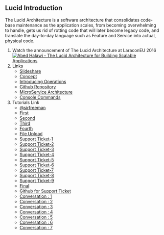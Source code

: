 ## Lucid Introduction

The Lucid Architecture is a software architecture that consolidates code-base maintenance as the application scales,
from becoming overwhelming to handle, gets us rid of rotting code that will later become legacy code, and translate
the day-to-day language such as Feature and Service into actual, physical code.

1. Watch the announcement of The Lucid Architecture at LaraconEU 2016
  [![Abed Halawi - The Lucid Architecture for Building Scalable Applications](http://img.youtube.com/vi/wSnM4JkyxPw/0.jpg)](http://www.youtube.com/watch?v=wSnM4JkyxPw "Abed Halawi - The Lucid Architecture for Building Scalable Applications")
2. Links
	* [Slideshare](https://www.slideshare.net/AbedHalawi/the-lucid-architecture-for-building-scalable-applications-at-laraconeu-2016)
	* [Concept](https://tech.vinelab.com/the-lucid-architecture-concept-ad8e9ed0258f)
    * [Introducing Operations](https://tech.vinelab.com/introducing-operations-the-lucid-architecture-bad45f259a1d)
    * [Github Repository](https://github.com/lucid-architecture)
    * [MicroService Architecture](https://github.com/lucid-architecture/laravel-microservice)
    * [Console Commands](https://github.com/lucid-architecture/console-laravel)
3. Tutorials Link
	* [@sirfreeman](https://steemit.com/@sirfreeman)
    * [First](https://steemit.com/technology/@sirfreeman/laravel-code-architecture-with-lucid-architecture-intermediate-series-1)
    * [Second](https://steemit.com/utopian-io/@sirfreeman/laravel-code-architecture-with-lucid-architecture-intermediate-series2)
    * [Third](https://steemit.com/utopian-io/@sirfreeman/building-a-simple-crud-create-read-update-and-delete-in-laravel-and-laravel-lucid-architecture-series-3)
    * [Fourth](https://steemit.com/utopian-io/@sirfreeman/last-series-of-the-crud-in-laravel-and-laravel-lucid-architecture-series-4)
    * [File Upload](https://steemit.com/utopian-io/@sirfreeman/tutorial-lucid-laravel-image-upload-with-validation)
    * [Support Ticket-1](https://steemit.com/utopian-io/@sirfreeman/building-a-support-ticket-with-laravel-and-lucid-architecture-part-1)
    * [Support Ticket-2](https://steemit.com/utopian-io/@sirfreeman/building-a-support-ticket-system-with-lucid-and-laravel-part-1)
    * [Support Ticket-3](https://steemit.com/utopian-io/@sirfreeman/building-a-support-ticket-system-with-lucid-and-laravel-part-3)
    * [Support Ticket-4](https://steemit.com/utopian-io/@sirfreeman/building-a-support-ticket-in-laravel-lucid-architecture)
    * [Support Ticket-5](https://steemit.com/utopian-io/@sirfreeman/tutorial-building-a-support-ticket-system-with-laravel-and-lucid-architecture-part-5)
    * [Support Ticket-6](https://steemit.com/utopian-io/@sirfreeman/creating-a-support-ticket-with-laravel-lucid-architecture-part-6)
    * [Support Ticket-7](https://steemit.com/utopian-io/@sirfreeman/creating-a-support-ticket-with-laravel-lucid-architecture-part-7)
    * [Support Ticket-8](https://steemit.com/utopian-io/@sirfreeman/tutorial-building-a-support-ticket-system-wit-laravel-and-lucid-architecture-part-8)
    * [Support Ticket-9](https://steemit.com/utopian-io/@sirfreeman/tutorial-building-a-support-ticket-in-laravel-lucid-architecture-part-9)
    * [Final](https://steemit.com/utopian-io/@sirfreeman/tutorial-final-series-of-building-a-support-ticket-with-laravel-lucid-archtecture)
    * [Github for Support Ticket](https://github.com/ogbiyoyosky/support-ticket)
    * [Conversation : 1 ](https://steemit.com/utopian-io/@creatrixity/73fxxk-build-a-conversations-system-with-laravel-and-lucid-architecture-pt-1)
    * [Conversation : 2 ](https://steemit.com/utopian-io/@creatrixity/pt-2-build-a-conversations-system-with-laravel-and-lucid-architecture)
    * [Conversation : 3 ](https://steemit.com/utopian-io/@creatrixity/pt-3-build-a-conversations-system-with-laravel-and-lucid-architecture)
    * [Conversation : 4 ](https://steemit.com/utopian-io/@creatrixity/pt-4-build-a-conversations-system-with-laravel-and-lucid-architecture)
    * [Conversation : 5 ](https://steemit.com/utopian-io/@creatrixity/pt-5-build-a-conversations-system-with-laravel-and-lucid-architecture)
    * [Conversation : 6 ](https://steemit.com/utopian-io/@creatrixity/pt-6-build-a-conversations-system-with-laravel-and-lucid-architecture)
    * [Conversation : 7 ](https://steemit.com/utopian-io/@creatrixity/pt-7-build-a-conversations-system-with-laravel-and-lucid-architecture)